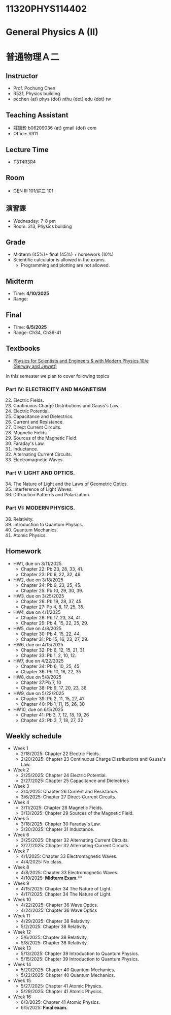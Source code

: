 # 11320PHYS114402
# General Physics A (II)
# 普通物理Ａ二

## Instructor
* Prof. Pochung Chen
* R521, Physics building
* pcchen {at} phys {dot} nthu {dot} edu {dot} tw

## Teaching Assistant
* 莊鎮銓 b06209036 {at} gmail {dot} com
* Office: R311

## Lecture Time
* T3T4R3R4

## Room
* GEN III 101/綜三 101

## 演習課
* Wednesday: 7-8 pm
* Room: 313, Physics building

## Grade
* Midterm (45%)+ final (45%) + homework (10%)
* Scientific calculator is allowed in the exams.
  * Programming and plotting are not allowed.

## Midterm
* Time: **4/10/2025**
* Range:

## Final
* Time: **6/5/2025**
* Range: Ch34, Ch36-41

## Textbooks
* [Physics for Scientists and Engineers & with Modern Physics 10/e (Serway and Jewett)](https://www.tsanghai.com.tw/book_detail.php?c=264&no=3826#p=1)

In this semester we plan to cover following topics

### Part IV: ELECTRICITY AND MAGNETISM
22. Electric Fields.
23. Continuous Charge Distributions and Gauss's Law.
24. Electric Potential.
25. Capacitance and Dielectrics.
26. Current and Resistance.
27. Direct Current Circuits.
28. Magnetic Fields.
29. Sources of the Magnetic Field.
30. Faraday's Law.
31. Inductance.
32. Alternating Current Circuits.
33. Electromagnetic Waves.

### Part V: LIGHT AND OPTICS.
34. The Nature of Light and the Laws of Geometric Optics.
36. Interference of Light Waves.
37. Diffraction Patterns and Polarization.

### Part VI: MODERN PHYSICS.
38. Relativity.
39. Introduction to Quantum Physics.
40. Quantum Mechanics.
41. Atomic Physics.

## Homework
* HW1, due on 3/11/2025.
  * Chapter 22: Pb 23, 28, 33, 41.
  * Chapter 23: Pb 6, 22, 32, 49.
* HW2, due on 3/18/2025
  * Chapter 24: Pb 9, 23, 25, 45.
  * Chapter 25: Pb 10, 29, 30, 39.
* HW3, due on 3/25/2025
  * Chapter 26: Pb 19, 28, 37, 45.
  * Chapter 27: Pb 4, 8, 17, 25, 35.
* HW4, due on 4/1/2025
  * Chapter 28: Pb 17, 23, 34, 41.
  * Chapter 29: Pb 4, 15, 22, 25, 29.
* HW5, due on 4/8/2025
  * Chapter 30: Pb 4, 15, 22, 44.
  * Chapter 31: Pb 15, 16, 23, 27, 29.
* HW6, due on 4/15/2025
  * Chapter 32: Pb 6, 12, 15, 21, 31.
  * Chapter 33: Pb 1, 2, 10, 12.
* HW7, due on 4/22/2025
  * Chapter 34: Pb 6, 10, 25, 45
  * Chapter 36: Pb 10, 16, 22, 35
* HW8, due on 5/8/2025
  * Chapter 37:Pb 7, 10
  * Chapter 38: Pb 9, 17, 20, 23, 38
* HW9, due on 5/22/2025
  * Chapter 39: Pb 2, 11, 15, 27, 41
  * Chapter 40: Pb 1, 11, 15, 26, 30
* HW10, due on 6/5/2025
  * Chapter 41: Pb 3, 7, 12, 18, 19, 26
  * Chapter 42: Pb 3, 7, 18, 27, 32

## Weekly schedule
* Week 1
  * 2/18/2025: Chapter 22 Electric Fields.
  * 2/20/2025: Chapter 23 Continuous Charge Distributions and Gauss's Law.
* Week 2
  * 2/25/2025: Chapter 24 Electric Potential.
  * 2/27/2025: Chapter 25 Capacitance and Dielectrics
* Week 3
  * 3/4/2025: Chapter 26 Current and Resistance.
  * 3/6/2025: Chapter 27 Direct-Current Circuits.
* Week 4
  * 3/11/2025: Chapter 28 Magnetic Fields.
  * 3/13/2025: Chapter 29 Sources of the Magnetic Field.
* Week 5
  * 3/18/2025: Chapter 30 Faraday's Law.
  * 3/20/2025: Chapter 31 Inductance.
* Week 6
  * 3/25/2025: Chapter 32 Alternating Current Circuits.
  * 3/27/2025: Chapter 32 Alternating-Current Circuits.
* Week 7
  * 4/1/2025: Chapter 33 Electromagnetic Waves.
  * 4/4/2025: No class.
* Week 8
  * 4/8/2025: Chapter 33 Electromagnetic Waves.
  * 4/10/2025: **Midterm Exam.****
* Week 9
  * 4/15/2025: Chapter 34 The Nature of Light.
  * 4/17/2025: Chapter 34 The Nature of Light.
* Week 10
  * 4/22/2025: Chapter 36 Wave Optics.
  * 4/24/2025: Chapter 36 Wave Optics
* Week 11
  * 4/29/2025: Chapter 38 Relativity.
  * 5/2/2025: Chapter 38 Relativity.
* Week 12
  * 5/6/2025: Chapter 38 Relativity.
  * 5/8/2025: Chapter 38 Relativity.
* Week 13
  * 5/13/2025: Chapter 39 Introduction to Quantum Physics.
  * 5/15/2025: Chapter 39 Introduction to Quantum Physics.
* Week 14
  * 5/20/2025: Chapter 40 Quantum Mechanics.
  * 5/22/2025: Chapter 40 Quantum Mechanics.
* Week 15
  * 5/27/2025: Chapter 41 Atomic Physics.
  * 5/29/2025: Chapter 41 Atomic Physics.
* Week 16
  * 6/3/2025: Chapter 41 Atomic Physics.
  * 6/5/2025: **Final exam.**
